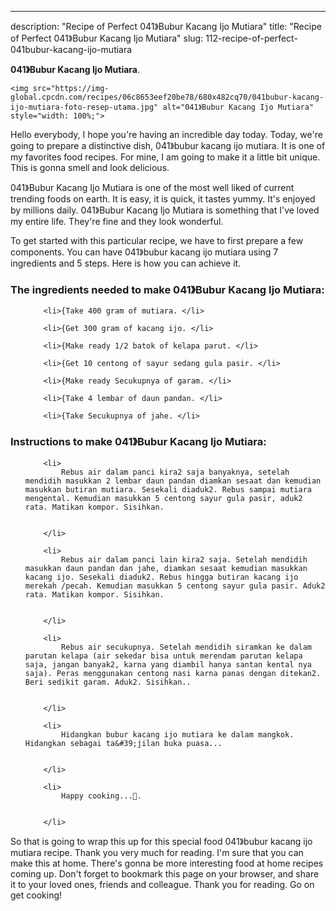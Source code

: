 ---
description: "Recipe of Perfect 041》Bubur Kacang Ijo Mutiara"
title: "Recipe of Perfect 041》Bubur Kacang Ijo Mutiara"
slug: 112-recipe-of-perfect-041bubur-kacang-ijo-mutiara

<p>
	<strong>041》Bubur Kacang Ijo Mutiara</strong>. 
	
</p>
<p>
	
	<img src="https://img-global.cpcdn.com/recipes/06c8653eef20be78/680x482cq70/041bubur-kacang-ijo-mutiara-foto-resep-utama.jpg" alt="041》Bubur Kacang Ijo Mutiara" style="width: 100%;">
	
	
</p>
<p>
	Hello everybody, I hope you're having an incredible day today. Today, we're going to prepare a distinctive dish, 041》bubur kacang ijo mutiara. It is one of my favorites food recipes. For mine, I am going to make it a little bit unique. This is gonna smell and look delicious.
</p>
	
<p>
	041》Bubur Kacang Ijo Mutiara is one of the most well liked of current trending foods on earth. It is easy, it is quick, it tastes yummy. It's enjoyed by millions daily. 041》Bubur Kacang Ijo Mutiara is something that I've loved my entire life. They're fine and they look wonderful.
</p>
<p>
	
</p>

<p>
To get started with this particular recipe, we have to first prepare a few components. You can have 041》bubur kacang ijo mutiara using 7 ingredients and 5 steps. Here is how you can achieve it.
</p>

<h3>The ingredients needed to make 041》Bubur Kacang Ijo Mutiara:</h3>

<ol>
	
		<li>{Take 400 gram of mutiara. </li>
	
		<li>{Get 300 gram of kacang ijo. </li>
	
		<li>{Make ready 1/2 batok of kelapa parut. </li>
	
		<li>{Get 10 centong of sayur sedang gula pasir. </li>
	
		<li>{Make ready Secukupnya of garam. </li>
	
		<li>{Take 4 lembar of daun pandan. </li>
	
		<li>{Take Secukupnya of jahe. </li>
	
</ol>
<p>
	
</p>

<h3>Instructions to make 041》Bubur Kacang Ijo Mutiara:</h3>

<ol>
	
		<li>
			Rebus air dalam panci kira2 saja banyaknya, setelah mendidih masukkan 2 lembar daun pandan diamkan sesaat dan kemudian masukkan butiran mutiara. Sesekali diaduk2. Rebus sampai mutiara mengental. Kemudian masukkan 5 centong sayur gula pasir, aduk2 rata. Matikan kompor. Sisihkan.
			
			
		</li>
	
		<li>
			Rebus air dalam panci lain kira2 saja. Setelah mendidih masukkan daun pandan dan jahe, diamkan sesaat kemudian masukkan kacang ijo. Sesekali diaduk2. Rebus hingga butiran kacang ijo merekah /pecah. Kemudian masukkan 5 centong sayur gula pasir. Aduk2 rata. Matikan kompor. Sisihkan.
			
			
		</li>
	
		<li>
			Rebus air secukupnya. Setelah mendidih siramkan ke dalam parutan kelapa (air sekedar bisa untuk merendam parutan kelapa saja, jangan banyak2, karna yang diambil hanya santan kental nya saja). Peras menggunakan centong nasi karna panas dengan ditekan2. Beri sedikit garam. Aduk2. Sisihkan..
			
			
		</li>
	
		<li>
			Hidangkan bubur kacang ijo mutiara ke dalam mangkok. Hidangkan sebagai ta&#39;jilan buka puasa...
			
			
		</li>
	
		<li>
			Happy cooking...🥰.
			
			
		</li>
	
</ol>

<p>
	
</p>

<p>
	So that is going to wrap this up for this special food 041》bubur kacang ijo mutiara recipe. Thank you very much for reading. I'm sure that you can make this at home. There's gonna be more interesting food at home recipes coming up. Don't forget to bookmark this page on your browser, and share it to your loved ones, friends and colleague. Thank you for reading. Go on get cooking!
</p>

